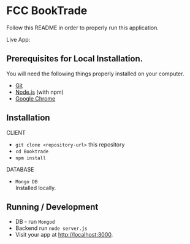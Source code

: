 # FCC BookTrade

Follow this README in order to properly run this application.

Live App:

## Prerequisites for Local Installation.

You will need the following things properly installed on your computer.

- [Git](https://git-scm.com/)
- [Node.js](https://nodejs.org/) (with npm)
- [Google Chrome](https://google.com/chrome/)

## Installation

CLIENT

- `git clone <repository-url>` this repository
- `cd Booktrade`
- `npm install`

DATABASE

- `Mongo DB`  
  Installed locally.

## Running / Development

- DB - run `Mongod`
- Backend run `node server.js`
- Visit your app at [http://localhost:3000](http://localhost:3000).
